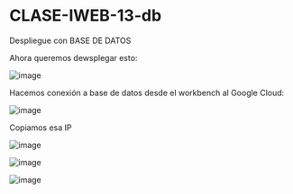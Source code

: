 # CLASE-IWEB-13-db
Despliegue con BASE DE DATOS

Ahora queremos dewsplegar esto:

![image](https://github.com/SergioABS0813/CLASE-IWEB-13-db/assets/134556600/6ca7234c-3252-40a8-9e6b-daee4a430d9d)

Hacemos conexión a base de datos desde el workbench al Google Cloud:

![image](https://github.com/SergioABS0813/CLASE-IWEB-13-db/assets/134556600/b4ad5aee-5d17-4d70-b3ec-2d2f6dc31370)

Copiamos esa IP

![image](https://github.com/SergioABS0813/CLASE-IWEB-13-db/assets/134556600/99d0b209-0b60-4e39-b468-760c3a524cdb)

![image](https://github.com/SergioABS0813/CLASE-IWEB-13-db/assets/134556600/c4eb4c52-5e84-4682-aec4-0c4b76fed218)

![image](https://github.com/SergioABS0813/CLASE-IWEB-13-db/assets/134556600/71e2e550-7df0-4f0e-aef6-2da3d3d08c2e)


